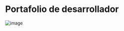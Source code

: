 # Portafolio de desarrollador

![image](https://github.com/JhonMG07/portfolio-jhon/assets/126844380/746c3431-c9aa-4105-9dd1-43015a593702)
